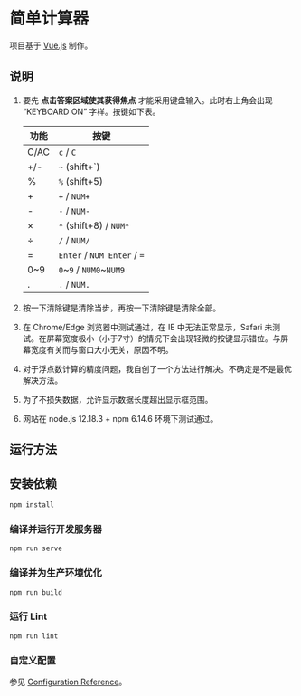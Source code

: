 # 简单计算器

项目基于 [Vue.js](https://vuejs.org/) 制作。

## 说明

1. 要先 **点击答案区域使其获得焦点** 才能采用键盘输入。此时右上角会出现 “KEYBOARD ON” 字样。按键如下表。

    | 功能  | 按键                         |
    |------|-----------------------------|
    | C/AC | `c` / `C`                   |
    | +/-  | `~` (shift+&#96;)           |
    | %    | `%` (shift+5)               |
    | +    | `+` / `NUM+`                |
    | -    | `-` / `NUM-`                |
    | ×    | `*` (shift+8) / `NUM*`      |
    | ÷    | `/` / `NUM/`                |
    | =    | `Enter` / `NUM Enter` / `=` |
    | 0~9  | `0`\~`9` / `NUM0`\~`NUM9`   |
    | .    | `.` / `NUM.`                |

2. 按一下清除键是清除当步，再按一下清除键是清除全部。

3. 在 Chrome/Edge 浏览器中测试通过，在 IE 中无法正常显示，Safari 未测试。在屏幕宽度极小（小于7寸）的情况下会出现轻微的按键显示错位。与屏幕宽度有关而与窗口大小无关，原因不明。

4. 对于浮点数计算的精度问题，我自创了一个方法进行解决。不确定是不是最优解决方法。

5. 为了不损失数据，允许显示数据长度超出显示框范围。

6. 网站在 node.js 12.18.3 + npm 6.14.6 环境下测试通过。

## 运行方法

## 安装依赖
```
npm install
```

### 编译并运行开发服务器
```
npm run serve
```

### 编译并为生产环境优化
```
npm run build
```

### 运行 Lint
```
npm run lint
```

### 自定义配置
参见 [Configuration Reference](https://cli.vuejs.org/config/)。
